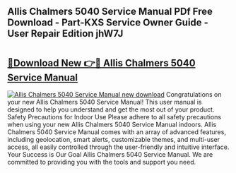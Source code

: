 ## Allis Chalmers 5040 Service Manual PDf Free Download - Part-KXS Service Owner Guide - User Repair Edition jhW7J

# <h2><a href="http://bc93814.oget.top/?id=Allis+Chalmers+5040+Service+Manual">🔗Download New 👉🔴 Allis Chalmers 5040 Service Manual</a></h2>

[![Allis Chalmers 5040 Service Manual new download](https://i.imgur.com/5g1atiW.png)](http://bc93814.oget.top/?id=Allis+Chalmers+5040+Service+Manual)
Congratulations on your new Allis Chalmers 5040 Service Manual! This user manual is designed to help you understand and get the most out of your product. Safety Precautions for Indoor Use Please adhere to all safety precautions when using your new Allis Chalmers 5040 Service Manual indoors. Allis Chalmers 5040 Service Manual comes with an array of advanced features, including geolocation, smart alerts, customizable themes, and multi-user access, all easily controlled through the user-friendly and intuitive interface. Your Success is Our Goal Allis Chalmers 5040 Service Manual. We are committed to providing you with the tools and support you need.
